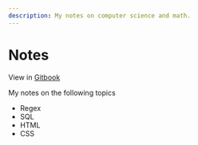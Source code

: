 ```yaml
---
description: My notes on computer science and math.
---
```


# Notes

View in [Gitbook](https://alzed.gitbook.io/notes/)

My notes on the following topics

* Regex
* SQL
* HTML
* CSS

